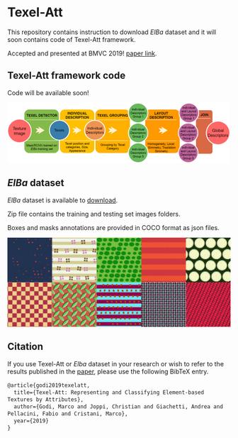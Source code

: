 # Texel-Att

This repository contains instruction to download *ElBa* dataset and it will soon contains code of Texel-Att framework.

Accepted and presented at BMVC 2019! [paper link](https://arxiv.org/abs/1908.11127).

## Texel-Att framework code


Code will be available soon!


![Texel-Att Texel-Att](/images/schema.png)

## *ElBa* dataset



*ElBa* dataset is available to [download](https://drive.google.com/file/d/1YGmDjfz2S4dOLmz0nrjZOJbJuI4h58Rv).

Zip file contains the training and testing set images folders.

Boxes and masks annotations are provided in COCO format as json files. 

![ElBa ElBa](/images/elba.png)

## Citation

If you use Texel-Att or *Elba* dataset in your research or wish to refer to the results published in the [paper](https://arxiv.org/abs/1908.11127), please use the following BibTeX entry.

```
@article{godi2019texelatt,
  title={Texel-Att: Representing and Classifying Element-based Textures by Attributes},
  author={Godi, Marco and Joppi, Christian and Giachetti, Andrea and Pellacini, Fabio and Cristani, Marco},
  year={2019}
}
```

